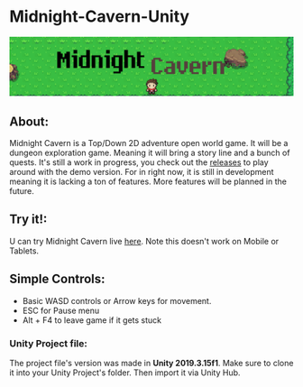 # Midnight-Cavern-Unity
<img src="https://raw.githubusercontent.com/K-209/Midnight-Cavern-Unity/main/Assets/Art/Midnight.png" alt="Banner">

## About:
Midnight Cavern is a Top/Down 2D adventure open world game. It will be a dungeon exploration game. Meaning it will bring a story line and a bunch of quests. It's still a work in progress, you check out the [releases](https://github.com/K-209/Midnight-Cavern-Unity/releases) to play around with the demo version. For in right now, it is still in development meaning it is lacking a ton of features. More features will be planned in the future.

## Try it!:
U can try Midnight Cavern live [here](https://cavern-web.vercel.app/). Note this doesn't work on Mobile or Tablets.
## Simple Controls: 
- Basic WASD controls or Arrow keys for movement.
- ESC for Pause menu
- Alt + F4 to leave game if it gets stuck

### Unity Project file:
The project file's version was made in **Unity 2019.3.15f1**. Make sure to clone it into your Unity Project's folder. Then import it via Unity Hub.
